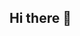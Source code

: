 ## Hi there 👋

<!--
**gandizm/gandizm** is a ✨ _special_ ✨ repository because its `README.md` (this file) appears on your GitHub profile.

Here are some ideas to get you started:

- 🔭 I’m currently working on my paper.
- 🌱 I’m currently learning physics.
- 👯 I’m looking to collaborate on Deep Learning.
- 🤔 I’m looking for help with Deep Lerning.
- 💬 Ask me about nothing.
- 😄 Pronouns: it/its
- ⚡ Fun fact: 我想被认同。
[![Anurag's GitHub stats](https://github-readme-stats.vercel.app/api?username=anuraghazra)](https://github.com/anuraghazra/github-readme-stats)
-->
